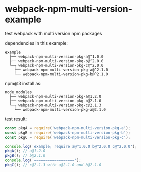 # webpack-npm-multi-version-example
test webpack with multi version npm packages

dependencies in this example:

```
example
  ├── webpack-npm-multi-version-pkg-a@^1.0.0
  ├── webpack-npm-multi-version-pkg-b@^2.0.0
  └─┬ webpack-npm-multi-version-pkg-c@^2.0.0
    ├── webpack-npm-multi-version-pkg-a@^2.1.0
    └── webpack-npm-multi-version-pkg-b@^2.1.0
```

npm@3 install as:

```
node_modules
  ├── webpack-npm-multi-version-pkg-a@1.2.0
  ├── webpack-npm-multi-version-pkg-b@2.1.0
  └─┬ webpack-npm-multi-version-pkg-c@2.1.3
    └── webpack-npm-multi-version-pkg-a@2.1.0
```

test result:

```js
const pkgA = require('webpack-npm-multi-version-pkg-a');
const pkgB = require('webpack-npm-multi-version-pkg-b');
const pkgC = require('webpack-npm-multi-version-pkg-c');

console.log('example; require a@^1.0.0 b@^2.0.0 c@^2.0.0');
pkgA(); // a@1.2.0
pkgB(); // b@2.1.0
console.log('==================');
pkgC(); // c@2.1.3 with a@2.1.0 and b@2.1.0
```
